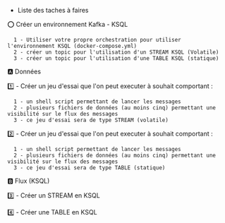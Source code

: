 * Liste des taches à faires 

:o: Créer un environnement Kafka - KSQL
```
  1 - Utiliser votre propre orchestration pour utiliser l'environnement KSQL (docker-compose.yml)
  2 - créer un topic pour l'utilisation d'un STREAM KSQL (Volatile)
  3 - créer un topic pour l'utilisation d'une TABLE KSQL (statique)
```

:a: Données

:one: - Créer un jeu d'essai que l'on peut executer à souhait comportant :
```
  1 - un shell script permettant de lancer les messages
  2 - plusieurs fichiers de données (au moins cinq) permettant une visibilité sur le flux des messages
  3 - ce jeu d'essai sera de type STREAM (volatile)
```

:two: - Créer un jeu d'essai que l'on peut executer à souhait comportant :
```
  1 - un shell script permettant de lancer les messages
  2 - plusieurs fichiers de données (au moins cinq) permettant une visibilité sur le flux des messages
  3 - ce jeu d'essai sera de type TABLE (statique)
```

:b: Flux (KSQL)

:three: - Créer un STREAM en KSQL



:four: - Créer une TABLE en KSQL
